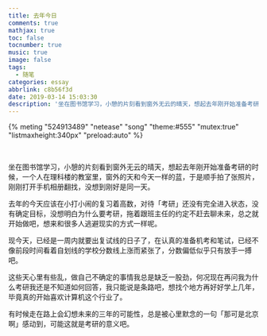```yaml
---
title: 去年今日
comments: true
mathjax: true
toc: false
tocnumber: true
music: true
image: false
tags:
  - 随笔
categories: essay
abbrlink: c8b56f3d
date: 2019-03-14 15:03:30
description: '坐在图书馆学习，小憩的片刻看到窗外无云的晴天，想起去年刚开始准备考研的时候，一个人在理科楼的教室里，窗外的天和今天一样的蓝，于是顺手拍了张照片，刚刚打开手机相册翻找，没想到刚好是同一天。'
---
```




{% meting "524913489" "netease" "song" "theme:#555" "mutex:true" "listmaxheight:340px" "preload:auto" %}

​           

坐在图书馆学习，小憩的片刻看到窗外无云的晴天，想起去年刚开始准备考研的时候，一个人在理科楼的教室里，窗外的天和今天一样的蓝，于是顺手拍了张照片，刚刚打开手机相册翻找，没想到刚好是同一天。

去年的今天应该在小打小闹的复习着高数，对待「考研」还没有完全进入状态，没有确定目标，没想明白为什么要考研，拖着跟班主任的约定不赶去聊未来，总之就开始做吧，想来和很多人逃避现实的方式一样呢。

现今天，已经是一周内就要出复试线的日子了，在认真的准备机考和笔试，已经不像前段时间看着自划线的学校分数线上涨而紧张了，分数偏低似乎只有放手一搏吧。

这些天心里有些乱，做自己不确定的事情我总是缺乏一股劲，何况现在再问我为什么考研我还是不知道如何回答，我只能说是条路吧，想找个地方再好好学上几年，毕竟真的开始喜欢计算机这个行业了。

有时候走在路上会幻想未来的三年的可能性，总是被心里默念的一句「那可是北京啊」感动到，可能这就是考研的意义吧。











































